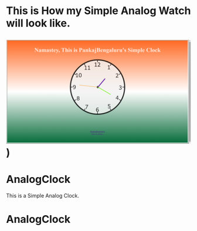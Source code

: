 <h1 align:"center">This is How my Simple Analog Watch will look like.</p>


![logo](https://github.com/PankajBengaluru/Clock/blob/main/Pankaj'sClock.png))

 
 # AnalogClock

This is a Simple Analog Clock.
# AnalogClock

